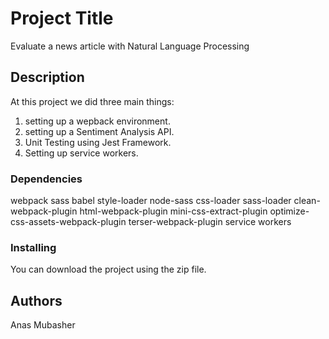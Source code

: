 # Project Title

Evaluate a news article with Natural Language Processing

## Description

At this project we did three main things:
1. setting up a wepback environment.
2. setting up a Sentiment Analysis API.
3. Unit Testing using Jest Framework.
4. Setting up service workers.

### Dependencies

webpack
sass
babel
style-loader node-sass css-loader sass-loader
clean-webpack-plugin
html-webpack-plugin
mini-css-extract-plugin
optimize-css-assets-webpack-plugin terser-webpack-plugin
service workers

### Installing

You can download the project using the zip file.

## Authors

Anas Mubasher